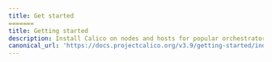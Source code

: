 ```yaml
---
title: Get started
=======
title: Getting started
description: Install Calico on nodes and hosts for popular orchestrators, and install the calicoctl command line interface (CLI) tool. 
canonical_url: 'https://docs.projectcalico.org/v3.9/getting-started/index'
---
```


